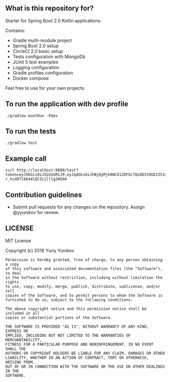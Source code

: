 ## What is this repository for? ###

Starter for Spring Boot 2.0 Kotlin applications. 

Contains:
- Gradle multi-module project
- Spring Boot 2.0 setup
- CircleCI 2.0 basic setup
- Tests configuration with MongoDb
- JUnit 5 test examples
- Logging configuration
- Gradle profiles configuration
- Docker compose

Feel free to use for your own projects.

## To run the application with dev profile
`./gradlew bootRun -Pdev`

## To run the tests
`./gradlew test`

## Example call
```
curl http://localhost:8080/test?token=eyJhbGciOiJIUzUxMiJ9.eyJqdGkiOiJhNjQyMjk0NC01ZDFkLTQxODItOGE2ZS1mZGM0NjEwYzhlNTYiLCJzdWIiOiJleGFtcGxlIiwiaWF0IjoxNTIzNzQyNzcxLCJpc3MiOiJodHRwOi8vbG9jYWxob3N0OjgwODAvIiwiZW1haWwiOiJleGFtcGxlQHl1bmlrb3YuY29tIiwicm9sZXMiOlsidXNlciJdfQ.L9eQqG8ggxbZDLxDFAbGND7uIv4DzF7LjSfvi0iq6HT3NshzKed89VQwRU-r_hcd9Tl6644lQCZcilllg2WS0A
```

## Contribution guidelines ###

* Submit pull requests for any changes on the repository. Assign @yyunikov for review.

## LICENSE
MIT License

Copyright (c) 2018 Yuriy Yunikov

```
Permission is hereby granted, free of charge, to any person obtaining a copy
of this software and associated documentation files (the "Software"), to deal
in the Software without restriction, including without limitation the rights
to use, copy, modify, merge, publish, distribute, sublicense, and/or sell
copies of the Software, and to permit persons to whom the Software is
furnished to do so, subject to the following conditions:

The above copyright notice and this permission notice shall be included in all
copies or substantial portions of the Software.

THE SOFTWARE IS PROVIDED "AS IS", WITHOUT WARRANTY OF ANY KIND, EXPRESS OR
IMPLIED, INCLUDING BUT NOT LIMITED TO THE WARRANTIES OF MERCHANTABILITY,
FITNESS FOR A PARTICULAR PURPOSE AND NONINFRINGEMENT. IN NO EVENT SHALL THE
AUTHORS OR COPYRIGHT HOLDERS BE LIABLE FOR ANY CLAIM, DAMAGES OR OTHER
LIABILITY, WHETHER IN AN ACTION OF CONTRACT, TORT OR OTHERWISE, ARISING FROM,
OUT OF OR IN CONNECTION WITH THE SOFTWARE OR THE USE OR OTHER DEALINGS IN THE
SOFTWARE.
```
